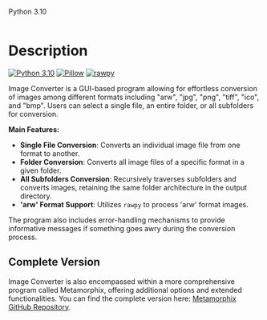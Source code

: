 Python 3.10

```

```

# Description

[![Python 3.10](https://img.shields.io/badge/python-3.10-blue.svg)](https://www.python.org/downloads/release/python-310/) [![Pillow](https://img.shields.io/badge/Pillow-8.3.2-blue)](https://pypi.org/project/Pillow/) [![rawpy](https://img.shields.io/badge/rawpy-0.16.0-blue)](https://pypi.org/project/rawpy/)

Image Converter is a GUI-based program allowing for effortless conversion of images among different formats including "arw", "jpg", "png", "tiff", "ico", and "bmp". Users can select a single file, an entire folder, or all subfolders for conversion.

**Main Features:**

- **Single File Conversion**: Converts an individual image file from one format to another.
- **Folder Conversion**: Converts all image files of a specific format in a given folder.
- **All Subfolders Conversion**: Recursively traverses subfolders and converts images, retaining the same folder architecture in the output directory.
- **'arw' Format Support**: Utilizes `rawpy` to process 'arw' format images.

The program also includes error-handling mechanisms to provide informative messages if something goes awry during the conversion process.

## Complete Version

Image Converter is also encompassed within a more comprehensive program called Metamorphix, offering additional options and extended functionalities. You can find the complete version here: [Metamorphix GitHub Repository](https://github.com/SECRET-GUEST/Metamorphix).